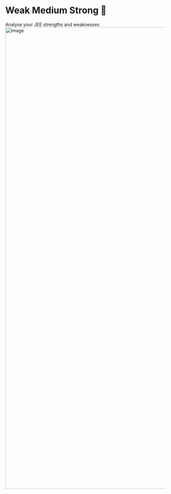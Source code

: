 # Weak Medium Strong 🧩
Analyse your JEE strengths and weaknesses
<img width="1452" alt="image" src="https://github.com/Samirkhairati/WeakMediumStrong/assets/34453746/a7d9f5cb-90ac-4f29-b501-c7c2b9002049">
